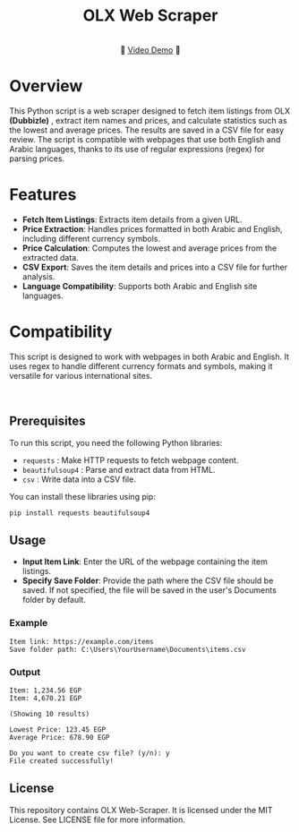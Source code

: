 <h1 align=center>OLX Web Scraper</h1>
<br>

<div align=center>
    <span>🍿</span>
<a href="https://www.youtube.com/watch?v=1tqYgZAPzo0" alt="Video Demo">Video Demo</a>
    <span>🍿</span>
</div>


# Overview

This Python script is a web scraper designed to fetch item listings from OLX __(Dubbizle)__ , extract item names and prices, and calculate statistics such as the lowest and average prices. The results are saved in a CSV file for easy review. The script is compatible with webpages that use both English and Arabic languages, thanks to its use of regular expressions (regex) for parsing prices.

# Features

- **Fetch Item Listings**: Extracts item details from a given URL.
- **Price Extraction**: Handles prices formatted in both Arabic and English, including different currency symbols.
- **Price Calculation**: Computes the lowest and average prices from the extracted data.
- **CSV Export**: Saves the item details and prices into a CSV file for further analysis.
- **Language Compatibility**: Supports both Arabic and English site languages.

# Compatibility
This script is designed to work with webpages in both Arabic and English. It uses regex to handle different currency formats and symbols, making it versatile for various international sites.

<br>

## Prerequisites

To run this script, you need the following Python libraries:

- `requests` : Make HTTP requests to fetch webpage content.
- `beautifulsoup4` : Parse and extract data from HTML.
- `csv` : Write data into a CSV file.

You can install these libraries using pip:

```
pip install requests beautifulsoup4
```
## Usage
- **Input Item Link**: Enter the URL of the webpage containing the item listings.
- **Specify Save Folder**: Provide the path where the CSV file should be saved.
    If not specified, the file will be saved in the user's Documents folder by default.

### Example
```
Item link: https://example.com/items
Save folder path: C:\Users\YourUsername\Documents\items.csv
```

### Output
```
Item: 1,234.56 EGP
Item: 4,670.21 EGP

(Showing 10 results)

Lowest Price: 123.45 EGP
Average Price: 678.90 EGP

Do you want to create csv file? (y/n): y
File created successfully!
```
## License
This repository contains OLX Web-Scraper. It is licensed under the MIT License. See LICENSE file for more information.
